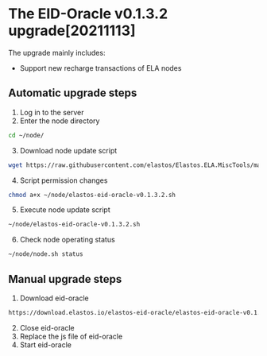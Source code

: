 # The EID-Oracle v0.1.3.2 upgrade[20211113]

The upgrade mainly includes:
- Support new recharge transactions of ELA nodes 

## Automatic upgrade steps

1. Log in to the server
2. Enter the node directory

```bash
cd ~/node/
```

3. Download node update script

```bash
wget https://raw.githubusercontent.com/elastos/Elastos.ELA.MiscTools/master/upgrade/eid-oracle/elastos-eid-oracle-v0.1.3.2.sh
```

4. Script permission changes

```bash
chmod a+x ~/node/elastos-eid-oracle-v0.1.3.2.sh
```

5. Execute node update script

```bash
~/node/elastos-eid-oracle-v0.1.3.2.sh
```

6. Check node operating status

```bash
~/node/node.sh status
```

## Manual upgrade steps

1. Download eid-oracle

```bash
https://download.elastos.io/elastos-eid-oracle/elastos-eid-oracle-v0.1.3.2
```

2. Close eid-oracle
3. Replace the js file of eid-oracle
4. Start eid-oracle